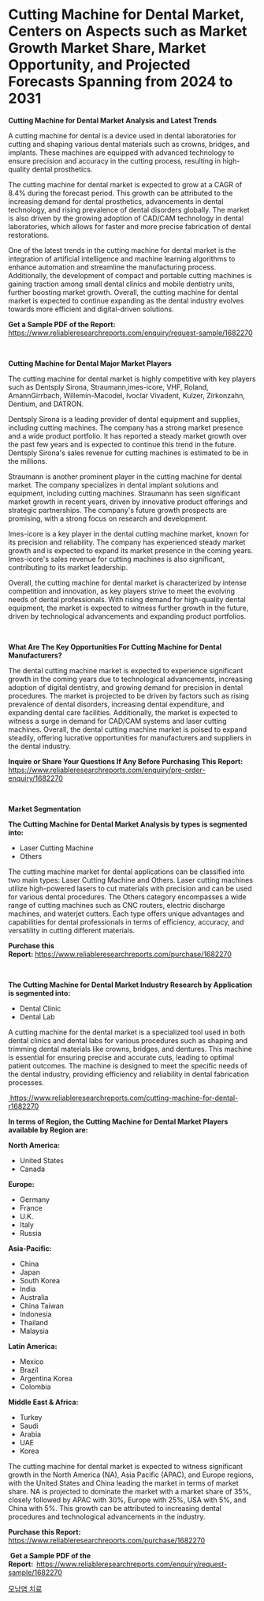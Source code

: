 <p><h1>Cutting Machine for Dental Market, Centers on Aspects such as Market Growth Market Share, Market Opportunity, and Projected Forecasts Spanning from 2024 to 2031</h1></p><p><strong>Cutting Machine for Dental Market Analysis and Latest Trends</strong></p>
<p><p>A cutting machine for dental is a device used in dental laboratories for cutting and shaping various dental materials such as crowns, bridges, and implants. These machines are equipped with advanced technology to ensure precision and accuracy in the cutting process, resulting in high-quality dental prosthetics.</p><p>The cutting machine for dental market is expected to grow at a CAGR of 8.4% during the forecast period. This growth can be attributed to the increasing demand for dental prosthetics, advancements in dental technology, and rising prevalence of dental disorders globally. The market is also driven by the growing adoption of CAD/CAM technology in dental laboratories, which allows for faster and more precise fabrication of dental restorations.</p><p>One of the latest trends in the cutting machine for dental market is the integration of artificial intelligence and machine learning algorithms to enhance automation and streamline the manufacturing process. Additionally, the development of compact and portable cutting machines is gaining traction among small dental clinics and mobile dentistry units, further boosting market growth. Overall, the cutting machine for dental market is expected to continue expanding as the dental industry evolves towards more efficient and digital-driven solutions.</p></p>
<p><strong>Get a Sample PDF of the Report:&nbsp;</strong> <a href="https://www.reliableresearchreports.com/enquiry/request-sample/1682270">https://www.reliableresearchreports.com/enquiry/request-sample/1682270</a></p>
<p>&nbsp;</p>
<p><strong>Cutting Machine for Dental Major Market Players</strong></p>
<p><p>The cutting machine for dental market is highly competitive with key players such as Dentsply Sirona, Straumann,imes-icore, VHF, Roland, AmannGirrbach, Willemin-Macodel, Ivoclar Vivadent, Kulzer, Zirkonzahn, Dentium, and DATRON. </p><p>Dentsply Sirona is a leading provider of dental equipment and supplies, including cutting machines. The company has a strong market presence and a wide product portfolio. It has reported a steady market growth over the past few years and is expected to continue this trend in the future. Dentsply Sirona's sales revenue for cutting machines is estimated to be in the millions.</p><p>Straumann is another prominent player in the cutting machine for dental market. The company specializes in dental implant solutions and equipment, including cutting machines. Straumann has seen significant market growth in recent years, driven by innovative product offerings and strategic partnerships. The company's future growth prospects are promising, with a strong focus on research and development.</p><p>Imes-icore is a key player in the dental cutting machine market, known for its precision and reliability. The company has experienced steady market growth and is expected to expand its market presence in the coming years. Imes-icore's sales revenue for cutting machines is also significant, contributing to its market leadership.</p><p>Overall, the cutting machine for dental market is characterized by intense competition and innovation, as key players strive to meet the evolving needs of dental professionals. With rising demand for high-quality dental equipment, the market is expected to witness further growth in the future, driven by technological advancements and expanding product portfolios.</p></p>
<p>&nbsp;</p>
<p><strong>What Are The Key Opportunities For Cutting Machine for Dental Manufacturers?</strong></p>
<p><p>The dental cutting machine market is expected to experience significant growth in the coming years due to technological advancements, increasing adoption of digital dentistry, and growing demand for precision in dental procedures. The market is projected to be driven by factors such as rising prevalence of dental disorders, increasing dental expenditure, and expanding dental care facilities. Additionally, the market is expected to witness a surge in demand for CAD/CAM systems and laser cutting machines. Overall, the dental cutting machine market is poised to expand steadily, offering lucrative opportunities for manufacturers and suppliers in the dental industry.</p></p>
<p><strong>Inquire or Share Your Questions If Any Before Purchasing This Report:</strong> <a href="https://www.reliableresearchreports.com/enquiry/pre-order-enquiry/1682270">https://www.reliableresearchreports.com/enquiry/pre-order-enquiry/1682270</a></p>
<p>&nbsp;</p>
<p><strong>Market Segmentation</strong></p>
<p><strong>The Cutting Machine for Dental Market Analysis by types is segmented into:</strong></p>
<p><ul><li>Laser Cutting Machine</li><li>Others</li></ul></p>
<p><p>The cutting machine market for dental applications can be classified into two main types: Laser Cutting Machine and Others. Laser cutting machines utilize high-powered lasers to cut materials with precision and can be used for various dental procedures. The Others category encompasses a wide range of cutting machines such as CNC routers, electric discharge machines, and waterjet cutters. Each type offers unique advantages and capabilities for dental professionals in terms of efficiency, accuracy, and versatility in cutting different materials.</p></p>
<p><strong>Purchase this Report:&nbsp;</strong><a href="https://www.reliableresearchreports.com/purchase/1682270">https://www.reliableresearchreports.com/purchase/1682270</a></p>
<p>&nbsp;</p>
<p><strong>The Cutting Machine for Dental Market Industry Research by Application is segmented into:</strong></p>
<p><ul><li>Dental Clinic</li><li>Dental Lab</li></ul></p>
<p><p>A cutting machine for the dental market is a specialized tool used in both dental clinics and dental labs for various procedures such as shaping and trimming dental materials like crowns, bridges, and dentures. This machine is essential for ensuring precise and accurate cuts, leading to optimal patient outcomes. The machine is designed to meet the specific needs of the dental industry, providing efficiency and reliability in dental fabrication processes.</p></p>
<p><a href="https://www.reliableresearchreports.com/cutting-machine-for-dental-r1682270">&nbsp;https://www.reliableresearchreports.com/cutting-machine-for-dental-r1682270</a></p>
<p><strong>In terms of Region, the Cutting Machine for Dental Market Players available by Region are:</strong></p>
<p>
    <p> <strong> North America: </strong>
        <ul>
            <li>United States</li>
            <li>Canada</li>
        </ul>
        </p> 
    <p> <strong> Europe: </strong>
        <ul>
            <li>Germany</li>
            <li>France</li>
            <li>U.K.</li>
            <li>Italy</li>
            <li>Russia</li>
        </ul>
        </p> 
    <p> <strong> Asia-Pacific: </strong>
        <ul>
            <li>China</li>
            <li>Japan</li>
            <li>South Korea</li>
            <li>India</li>
            <li>Australia</li>
            <li>China Taiwan</li>
            <li>Indonesia</li>
            <li>Thailand</li>
            <li>Malaysia</li>
        </ul>
        </p> 
    <p> <strong> Latin America: </strong>
        <ul>
            <li>Mexico</li>
            <li>Brazil</li>
            <li>Argentina Korea</li>
            <li>Colombia</li>
        </ul>
        </p> 
    <p> <strong> Middle East & Africa: </strong>
        <ul>
            <li>Turkey</li>
            <li>Saudi</li>
            <li>Arabia</li>
            <li>UAE</li>
            <li>Korea</li>
        </ul>
    </p>
    </p>
<p><p>The cutting machine for dental market is expected to witness significant growth in the North America (NA), Asia Pacific (APAC), and Europe regions, with the United States and China leading the market in terms of market share. NA is projected to dominate the market with a market share of 35%, closely followed by APAC with 30%, Europe with 25%, USA with 5%, and China with 5%. This growth can be attributed to increasing dental procedures and technological advancements in the industry.</p></p>
<p><strong>Purchase this Report: </strong><a href="https://www.reliableresearchreports.com/purchase/1682270">https://www.reliableresearchreports.com/purchase/1682270</a></p>
<p>&nbsp;<strong>Get a Sample PDF of the Report:&nbsp;&nbsp;</strong><a href="https://www.reliableresearchreports.com/enquiry/request-sample/1682270">https://www.reliableresearchreports.com/enquiry/request-sample/1682270</a></p>
<p><strong></strong></p>
<p><p><a href="https://github.com/AnthonyWratten/Market-Research-Report-List-1/blob/main/8821311182406.md">모낭염 치료</a></p></p>